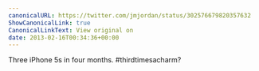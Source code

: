 ```yaml
---
canonicalURL: https://twitter.com/jmjordan/status/302576679820357632
ShowCanonicalLink: true
CanonicalLinkText: View original on
date: 2013-02-16T00:34:36+00:00
---
```

Three iPhone 5s in four months. #thirdtimesacharm?